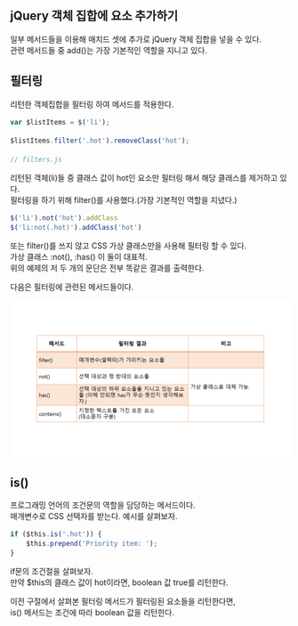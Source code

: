 ## jQuery 객체 집합에 요소 추가하기

<p>
일부 메서드들을 이용해 매치드 셋에 추가로 jQuery 객체 집합을 넣을 수 있다.<br />
관련 메서드들 중 add()는 가장 기본적인 역할을 지니고 있다.
</p>

## 필터링

<p>리턴한 객체집합을 필터링 하여 메서드를 적용한다.</p>

```javascript
var $listItems = $('li');

$listItems.filter('.hot').removeClass('hot');

// filters.js
```

<p>
리턴된 객체(li)들 중 클래스 값이 hot인 요소만 필터링 해서 해당 클래스를 제거하고 있다.<br />
필터링을 하기 위해 filter()를 사용했다.(가장 기본적인 역할을 지녔다.)
</p>


```javascript
$('li').not('hot').addClass
$('li:not(.hot)').addClass('hot')
```

<p>
또는 filter()를 쓰지 않고 CSS 가상 클래스만을 사용해 필터링 할 수 있다.<br />
가상 클래스 :not(), :has() 이 둘이 대표적.<br />
위의 예제의 저 두 개의 문단은 전부 똑같은 결과를 출력한다. 
</p>

<p>
다음은 필터링에 관련된 메서드들이다.
</p>

<img src="https://github.com/TaekGeunLee/study_frontEnd/blob/master/readmeImg/B2_13-1.png" alt="B2_13-1" />

## is()

<p>
프로그래밍 언어의 조건문의 역할을 담당하는 메서드이다. <br />
매개변수로 CSS 선택자를 받는다.
예시를 살펴보자.
</p>

```javascript
if ($this.is('.hot')) {
    $this.prepend('Priority item: ');
}
```

<p>
if문의 조건절을 살펴보자.<br />
만약 $this의 클래스 값이 hot이라면, boolean 값 true를 리턴한다.
</p>

<p>
이전 구절에서 살펴본 필터링 메서드가 필터링된 요소들을 리턴한다면,<br />
is() 메서드는 조건에 따라 boolean 값을 리턴한다.
</p>